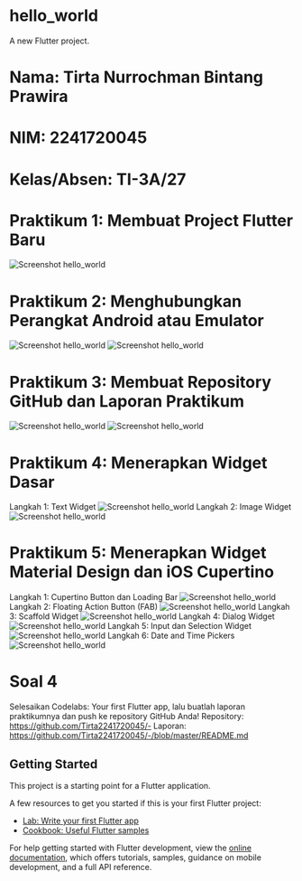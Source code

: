 # hello_world

A new Flutter project.

# Nama: Tirta Nurrochman Bintang Prawira
# NIM: 2241720045
# Kelas/Absen: TI-3A/27

# Praktikum 1: Membuat Project Flutter Baru
![Screenshot hello_world](images/0000.png)

# Praktikum 2: Menghubungkan Perangkat Android atau Emulator
![Screenshot hello_world](images/001.png)
![Screenshot hello_world](images/000.png)

# Praktikum 3: Membuat Repository GitHub dan Laporan Praktikum
![Screenshot hello_world](images/00.png)
![Screenshot hello_world](images/01.png)

# Praktikum 4: Menerapkan Widget Dasar
Langkah 1: Text Widget
![Screenshot hello_world](images/02.png)
Langkah 2: Image Widget
![Screenshot hello_world](images/03.png)

# Praktikum 5: Menerapkan Widget Material Design dan iOS Cupertino
Langkah 1: Cupertino Button dan Loading Bar
![Screenshot hello_world](images/04.png)
Langkah 2: Floating Action Button (FAB)
![Screenshot hello_world](images/05.png)
Langkah 3: Scaffold Widget
![Screenshot hello_world](images/06.png)
Langkah 4: Dialog Widget
![Screenshot hello_world](images/07.png)
Langkah 5: Input dan Selection Widget
![Screenshot hello_world](images/08.png)
Langkah 6: Date and Time Pickers
![Screenshot hello_world](images/09.png)

# Soal 4
Selesaikan Codelabs: Your first Flutter app, lalu buatlah laporan praktikumnya dan push ke repository GitHub Anda!
Repository: https://github.com/Tirta2241720045/-
Laporan: https://github.com/Tirta2241720045/-/blob/master/README.md 
## Getting Started

This project is a starting point for a Flutter application.

A few resources to get you started if this is your first Flutter project:

- [Lab: Write your first Flutter app](https://docs.flutter.dev/get-started/codelab)
- [Cookbook: Useful Flutter samples](https://docs.flutter.dev/cookbook)

For help getting started with Flutter development, view the
[online documentation](https://docs.flutter.dev/), which offers tutorials,
samples, guidance on mobile development, and a full API reference.

